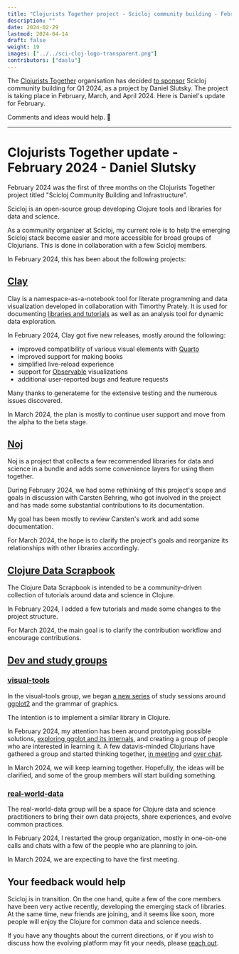 ```yaml
---
title: "Clojurists Together project - Scicloj community building - February 2024 update"
description: ""
date: 2024-02-29
lastmod: 2024-04-14
draft: false
weight: 19
images: ["../../sci-cloj-logo-transparent.png"]
contributors: ["daslu"]
---
```


The [Clojurists Together](https://www.clojuriststogether.org/) organisation has decided [to sponsor](https://www.clojuriststogether.org/news/q1-2024-funding-announcement/) Scicloj community building for Q1 2024, as a project by Daniel Slutsky. The project is taking place in February, March, and April 2024. Here is Daniel's update for February.

Comments and ideas would help. :pray: 

--------------
# Clojurists Together update - February 2024 - Daniel Slutsky

February 2024 was the first of three months on the Clojurists Together project titled "Scicloj Community Building and Infrastructure".

Scicloj is an open-source group developing Clojure tools and libraries for data and science. 

As a community organizer at Scicloj, my current role is to help the emerging Scicloj stack become easier and more accessible for broad groups of Clojurians. This is done in collaboration with a few Scicloj members. 

In February 2024, this has been about the following projects:

## [Clay](https://scicloj.github.io/clay/)
Clay is a namespace-as-a-notebook tool for literate programming and data visualization developed in collaboration with Timorthy Prately. It is used for documenting [libraries and tutorials](https://scicloj.github.io/clay/#example-projects-using-clay) as well as an analysis tool for dynamic data exploration.

In February 2024, Clay got five new releases, mostly around the following:
* improved compatibility of various visual elements with [Quarto](https://quarto.org/)
* improved support for making books
* simplified live-reload experience
* support for [Observable](https://observablehq.com/) visualizations
* additional user-reported bugs and feature requests

Many thanks to generateme for the extensive testing and the numerous issues discovered.

In March 2024, the plan is mostly to continue user support and move from the alpha to the beta stage.

## [Noj](https://scicloj.github.io/noj/)

Noj is a project that collects a few recommended libraries for data and science in a bundle and adds some convenience layers for using them together.

During February 2024, we had some rethinking of this project's scope and goals in discussion with Carsten Behring, who got involved in the project and has made some substantial contributions to its documentation.

My goal has been mostly to review Carsten's work and add some documentation.

For March 2024, the hope is to clarify the project's goals and reorganize its relationships with other libraries accordingly.

## [Clojure Data Scrapbook](https://scicloj.github.io/clojure-data-scrapbook/)

The Clojure Data Scrapbook is intended to be a community-driven collection of tutorials around data and science in Clojure. 

In February 2024, I added a few tutorials and made some changes to the project structure.

For March 2024, the main goal is to clarify the contribution workflow and encourage contributions.

## [Dev and study groups](https://scicloj.github.io/docs/community/groups/)

### [visual-tools](https://scicloj.github.io/docs/community/groups/visual-tools/)

In the visual-tools group, we began [a new series](https://clojureverse.org/t/visual-tools-meeting-21-ggplot-study-session-1-summary-recording/10604) of study sessions around [ggplot2](https://ggplot2.tidyverse.org/) and the grammar of graphics. 

The intention is to implement a similar library in Clojure.

In February 2024, my attention has been around prototyping possible solutions, [exploring ggplot and its internals](https://scicloj.github.io/clojure-data-scrapbook/projects/datavis/ggplot/index.html), and creating a group of people who are interested in learning it. A few datavis-minded Clojurians have gathered a group and started thinking together, [in meeting](https://www.youtube.com/watch?v=6BYObNV2pxk) and [over chat](https://scicloj.github.io/docs/community/chat/).

In March 2024, we will keep learning together. Hopefully, the ideas will be clarified, and some of the group members will start building something.

### [real-world-data](https://scicloj.github.io/docs/community/groups/real-world-data/)

The real-world-data group will be a space for Clojure data and science practitioners to bring their own data projects, share experiences, and evolve common practices.

In February 2024, I restarted the group organization, mostly in one-on-one calls and chats with a few of the people who are planning to join.

In March 2024, we are expecting to have the first meeting.

## Your feedback would help

Scicloj is in transition. On the one hand, quite a few of the core members have been very active recently, developing the emerging stack of libraries. At the same time, new friends are joining, and it seems like soon, more people will enjoy the Clojure for common data and science needs.

If you have any thoughts about the current directions, or if you wish to discuss how the evolving platform may fit your needs, please [reach out](https://scicloj.github.io/docs/community/contact/).
